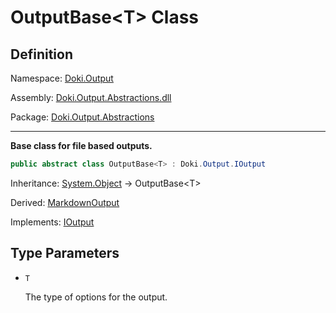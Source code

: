 # OutputBase&lt;T&gt; Class

## Definition

Namespace: [Doki.Output](README.md)

Assembly: [Doki.Output.Abstractions.dll](../README.md)

Package: [Doki.Output.Abstractions](https://www.nuget.org/packages/Doki.Output.Abstractions)

---

**Base class for file based outputs.**

```csharp
public abstract class OutputBase<T> : Doki.Output.IOutput
```

Inheritance: [System.Object](https://learn.microsoft.com/en-us/dotnet/api/System.Object) → OutputBase&lt;T&gt;

Derived: [MarkdownOutput](../../Doki.Output.Markdown/Doki.Output.Markdown/Doki.Output.Markdown.MarkdownOutput.md)

Implements: [IOutput](Doki.Output.IOutput.md)

## Type Parameters

- `T`
  
  The type of options for the output.



